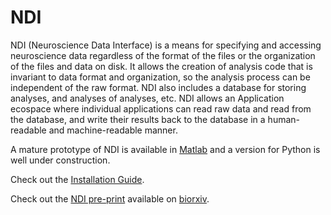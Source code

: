 # NDI

NDI (Neuroscience Data Interface) is a means for specifying and accessing neuroscience data regardless of the format of the files or the organization of the files and data on disk. It allows the creation of analysis code that is invariant to data format and organization, so the analysis process can be independent of the raw format. NDI also includes a database for storing analyses, and analyses of analyses, etc. NDI allows an Application ecospace where individual applications can read raw data and read from the database, and write their results back to the database in a human-readable and machine-readable manner.

A mature prototype of NDI is available in [Matlab](https://github.com/NDI-matlab) and a version for Python is well under construction.

Check out the [Installation Guide](https://vh-lab.github.io/NDI-matlab/installation/).

Check out the [NDI pre-print](https://www.biorxiv.org/content/10.1101/2020.05.13.093542v1) available on [biorxiv](http://biorxiv.org/). 

